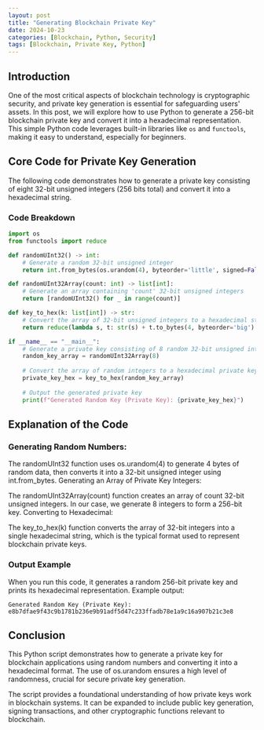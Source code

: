 ```yaml
---
layout: post
title: "Generating Blockchain Private Key"
date: 2024-10-23
categories: [Blockchain, Python, Security]
tags: [Blockchain, Private Key, Python]
---
```


## Introduction

One of the most critical aspects of blockchain technology is cryptographic security, and private key generation is essential for safeguarding users' assets. In this post, we will explore how to use Python to generate a 256-bit blockchain private key and convert it into a hexadecimal representation. This simple Python code leverages built-in libraries like `os` and `functools`, making it easy to understand, especially for beginners.

## Core Code for Private Key Generation

The following code demonstrates how to generate a private key consisting of eight 32-bit unsigned integers (256 bits total) and convert it into a hexadecimal string.

### Code Breakdown

```python
import os
from functools import reduce

def randomUInt32() -> int:
    # Generate a random 32-bit unsigned integer
    return int.from_bytes(os.urandom(4), byteorder='little', signed=False)

def randomUInt32Array(count: int) -> list[int]:
    # Generate an array containing 'count' 32-bit unsigned integers
    return [randomUInt32() for _ in range(count)]

def key_to_hex(k: list[int]) -> str:
    # Convert the array of 32-bit unsigned integers to a hexadecimal string
    return reduce(lambda s, t: str(s) + t.to_bytes(4, byteorder='big').hex(), k[1:], k[0].to_bytes(4, byteorder='big').hex())

if __name__ == "__main__":
    # Generate a private key consisting of 8 random 32-bit unsigned integers (256 bits)
    random_key_array = randomUInt32Array(8)
    
    # Convert the array of random integers to a hexadecimal private key
    private_key_hex = key_to_hex(random_key_array)
    
    # Output the generated private key
    print(f"Generated Random Key (Private Key): {private_key_hex}")
```

## Explanation of the Code

### Generating Random Numbers:

The randomUInt32 function uses os.urandom(4) to generate 4 bytes of random data, then converts it into a 32-bit unsigned integer using int.from_bytes.
Generating an Array of Private Key Integers:

The randomUInt32Array(count) function creates an array of count 32-bit unsigned integers. In our case, we generate 8 integers to form a 256-bit key.
Converting to Hexadecimal:

The key_to_hex(k) function converts the array of 32-bit integers into a single hexadecimal string, which is the typical format used to represent blockchain private keys.

### Output Example

When you run this code, it generates a random 256-bit private key and prints its hexadecimal representation. Example output:

```shell
Generated Random Key (Private Key): e8b7dfae9f43c9b1781b236e9b91adf5d47c233ffadb78e1a9c16a907b21c3e8
```

## Conclusion

This Python script demonstrates how to generate a private key for blockchain applications using random numbers and converting it into a hexadecimal format. The use of os.urandom ensures a high level of randomness, crucial for secure private key generation.

The script provides a foundational understanding of how private keys work in blockchain systems. It can be expanded to include public key generation, signing transactions, and other cryptographic functions relevant to blockchain.